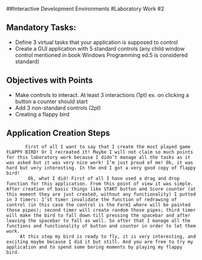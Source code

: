 ##Interactive Development Environments
#Laboratory Work #2

Mandatory Tasks:
----------------
*	Define 3 virtual tasks that your application is supposed to control
*	Create a GUI application with 5 standard controls (any child window control mentioned in book Windows Programming ed.5 is considered standard)

Objectives with Points
----------------------
*	Make controls to interact. At least 3 interactions (1pt) ex. on clicking a button a counter should start
*	Add 3 non-standard controls (2pt)
*	Creating a flappy bird

Application Creation Steps
--------------------------
           First of all I want to say that I create the most played game FLAPPY BIRD! Or I recreated it! Maybe I will not claim so much points for this laboratory work because I didn’t manage all the tasks as it was asked but it was very nice work! I’m just proud of me! Ok, it was hard but very interesting. In the end I got a very good copy of flappy bird!
            Ok, what I did! First of all I have used a drag and drop function for this application. From this point of view it was simple. After creation of basic things like START button and Score counter (at this moment they are just created, without any functionality) I putted in 3 timers: 1’st timer invalidate the function of redrawing of control (in this case the control is the Form1 where will be painted those pipes); second timer will create random those pipes; third timer will make the bird to fall down till pressing the spacebar and after leaving the spacebar to fall as well. So after that I manage all the functions and functionality of button and counter in order to let them work.
         At this step my bird is ready to fly, it is very interesting, and exciting maybe because I did it but still. And you are free to try my application and to spend some boring moments by playing my flappy bird.
